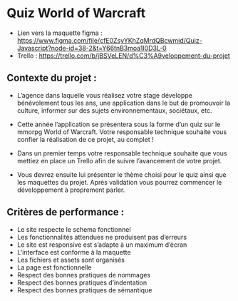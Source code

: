 # Quiz World of Warcraft

 - Lien vers la maquette figma : https://www.figma.com/file/cfE0ZsyYKhZqMrdQBcwmid/Quiz-Javascript?node-id=38-2&t=Y66tnB3moa1I0D3L-0
 - Trello : https://trello.com/b/jBSVeLEN/d%C3%A9veloppement-du-projet 

 ## Contexte du projet : 
 - L’agence dans laquelle vous réalisez votre stage développe bénévolement tous les ans, une application dans le but de promouvoir la culture, informer sur des sujets environnementaux, sociétaux, etc.

 - Cette année l’application se présentera sous la forme d’un quiz sur le mmorpg World of Warcraft. Votre responsable technique souhaite vous confier la réalisation de ce projet, au complet !

 - Dans un premier temps votre responsable technique souhaite que vous mettiez en place un Trello afin de suivre l’avancement de votre projet.

 - Vous devrez ensuite lui présenter le thème choisi pour le quiz ainsi que les maquettes du projet. Après validation vous pourrez commencer le développement à proprement parler.

 ## Critères de performance : 
- Le site respecte le schema fonctionnel
- Les fonctionnalités attendues ne produisent pas d’erreurs
- Le site est responsive est s’adapte à un maximum d’écran
- L'interface est conforme à la maquette
- Les fichiers et assets sont organisés
- La page est fonctionnelle
- Respect des bonnes pratiques de nommages
- Respect des bonnes pratiques d’indentation
- Respect des bonnes pratiques de sémantique